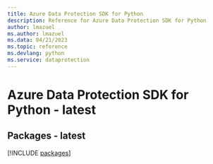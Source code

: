```yaml
---
title: Azure Data Protection SDK for Python
description: Reference for Azure Data Protection SDK for Python
author: lmazuel
ms.author: lmazuel
ms.data: 04/21/2023
ms.topic: reference
ms.devlang: python
ms.service: dataprotection
---
```

# Azure Data Protection SDK for Python - latest
## Packages - latest
[!INCLUDE [packages](data-protection-index.md)]